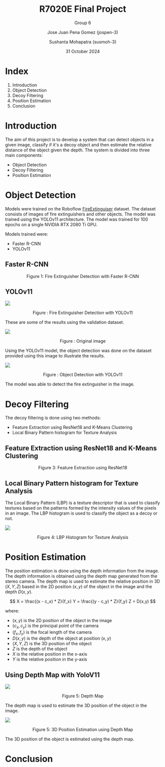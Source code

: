 <h1 style="text-align: center"> R7020E Final Project </h1>

<p style="text-align: center"> Group 6</p>
<p style="text-align: center"> Jose Juan Pena Gomez (jospen-3)</p>
<p style="text-align: center"> Sushanta Mohapatra (susmoh-3)</p>
<p style="text-align: center"> 31 October 2024</p>

# Index

1. Introduction
2. Object Detection
3. Decoy Filtering
4. Position Estimation
5. Conclusion


# Introduction

The aim of this project is to develop a system that can detect objects in a given image, classify if it's a decoy
object and then estimate the relative distance of the object given the depth. The system is divided into three main
components: 

- Object Detection
- Decoy Filtering
- Position Estimation


# Object Detection

Models were trained on the Roboflow [FireExtinguiser](https://universe.roboflow.com/fire-extinguisher/) dataset. The dataset consists of images of fire extinguishers and other objects. The model was trained using the YOLOv11 architecture. The model was trained for 100 epochs on a single NVIDIA RTX 2080 Ti GPU. 

Models trained were:
- Faster R-CNN
- YOLOv11

## Faster R-CNN


<p style="text-align: center"> Figure 1: Fire Extinguisher Detection with Faster R-CNN</p>

## YOLOv11

![](pretrained_models/yolo_v11_extinguiser/val_batch2_pred.jpg)
<p style="text-align: center"> Figure : Fire Extinguisher Detection with YOLOv11</p>

These are some of the results using the validation dataset.



![](img/yolov11_experiment/img0/color_image.png)
<p style="text-align: center"> Figure : Original image</p>

Using the YOLOv11 model, the object detection was done on the dataset provided using this image to illustrate the results.

![](img/yolov11_experiment/img0/detections.png)
<p style="text-align: center"> Figure : Object Detection with YOLOv11</p>

The model was able to detect the fire extinguisher in the image.


# Decoy Filtering

The decoy filtering is done using two methods:
- Feature Extraction using ResNet18 and K-Means Clustering
- Local Binary Pattern histogram for Texture Analysis

## Feature Extraction using ResNet18 and K-Means Clustering


<p style="text-align: center"> Figure 3: Feature Extraction using ResNet18</p>


## Local Binary Pattern histogram for Texture Analysis

The Local Binary Pattern (LBP) is a texture descriptor that is used to classify textures based on the patterns formed by the intensity values of the pixels in an image. 
The LBP histogram is used to classify the object as a decoy or not.

![](img/yolov11_experiment/img0/lbp_hist.png)
<p style="text-align: center"> Figure 4: LBP Histogram for Texture Analysis</p>


# Position Estimation

The position estimation is done using the depth information from the image. The depth information is obtained using the depth map generated from the stereo camera. 
The depth map is used to estimate the relative position in 3D $(X,Y,Z)$ based in the 2D position $(x,y)$ of the object in the image and the depth $D(x,y)$.

$$
X = \frac{(x - c_x) * Z}{f_x}
Y = \frac{(y - c_y) * Z}{f_y}
Z = D(x,y)
$$

where:
- $(x,y)$ is the 2D position of the object in the image
- $(c_x, c_y)$ is the principal point of the camera
- $(f_x, f_y)$ is the focal length of the camera
- $D(x,y)$ is the depth of the object at position $(x,y)$
- $(X,Y,Z)$ is the 3D position of the object
- $Z$ is the depth of the object
- $X$ is the relative position in the x-axis
- $Y$ is the relative position in the y-axis

## Using Depth Map with YoloV11

![](img/yolov11_experiment/img0/depth_image.png)
<p style="text-align: center"> Figure 5: Depth Map</p>

The depth map is used to estimate the 3D position of the object in the image.

![](img/yolov11_experiment/img0/3D_position.png)
<p style="text-align: center"> Figure 5: 3D Position Estimation using Depth Map</p>

The 3D position of the object is estimated using the depth map.

# Conclusion

